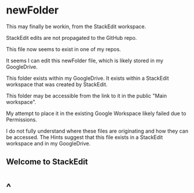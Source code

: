 # newFolder

This may finally be workin, from the StackEdit workspace.

StackEdit edits are not propagated to the GitHub repo.  

This file now seems to exist in one of my repos.

It seems I can edit this newFolder file, which is likely stored in my GoogleDrive.

This folder exists within my GoogleDrive.  It exists within a StackEdit workspace that was created by StackEdit.

This folder may be accessible from the link to it in the public "Main workspace".

My attempt to place it in the existing Google Workspace likely failed due to Permissions.

I do not fully understand where these files are originating and how they can be accessed.  The Hints suggest that this file exists in a StackEdit workspace and in my GoogleDrive.


## Welcome to StackEdit

# ^


<!--stackedit_data:
eyJoaXN0b3J5IjpbLTY2MjE3ODI0NSwtMTU5MzY5MDAwNCwxNT
czNDkzODcyXX0=
-->